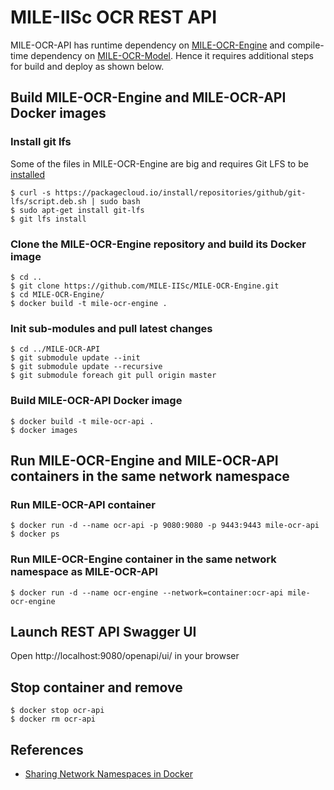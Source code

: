 # MILE-IISc OCR REST API

MILE-OCR-API has runtime dependency on [MILE-OCR-Engine](https://github.com/MILE-IISc/MILE-OCR-Engine.git) and compile-time dependency on [MILE-OCR-Model](https://github.com/MILE-IISc/MILE-OCR-Model.git). Hence it requires additional steps for build and deploy as shown below.

## Build MILE-OCR-Engine and MILE-OCR-API Docker images

### Install git lfs
Some of the files in MILE-OCR-Engine are big and requires Git LFS to be [installed](https://github.com/git-lfs/git-lfs/wiki/Installation)
```
$ curl -s https://packagecloud.io/install/repositories/github/git-lfs/script.deb.sh | sudo bash
$ sudo apt-get install git-lfs
$ git lfs install
```

### Clone the MILE-OCR-Engine repository and build its Docker image
```
$ cd ..
$ git clone https://github.com/MILE-IISc/MILE-OCR-Engine.git
$ cd MILE-OCR-Engine/
$ docker build -t mile-ocr-engine .
```

### Init sub-modules and pull latest changes
```
$ cd ../MILE-OCR-API
$ git submodule update --init
$ git submodule update --recursive
$ git submodule foreach git pull origin master
```

### Build MILE-OCR-API Docker image
```
$ docker build -t mile-ocr-api .
$ docker images
```

## Run MILE-OCR-Engine and MILE-OCR-API containers in the same network namespace

### Run MILE-OCR-API container
```
$ docker run -d --name ocr-api -p 9080:9080 -p 9443:9443 mile-ocr-api
$ docker ps
```

### Run MILE-OCR-Engine container in the same network namespace as MILE-OCR-API
```
$ docker run -d --name ocr-engine --network=container:ocr-api mile-ocr-engine
```

## Launch REST API Swagger UI

Open http://localhost:9080/openapi/ui/ in your browser


## Stop container and remove
```
$ docker stop ocr-api
$ docker rm ocr-api
```

## References
* [Sharing Network Namespaces in Docker](https://blog.mikesir87.io/2019/03/sharing-network-namespaces-in-docker/)
